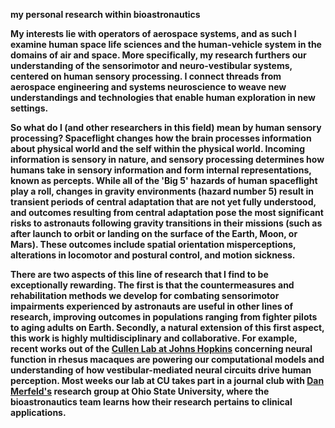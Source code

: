 <b>my personal research within bioastronautics<b>

My interests lie with operators of aerospace systems, and as such I examine human space life sciences and the human-vehicle system in the domains of air and space. More specifically, my research furthers our understanding of the sensorimotor and neuro-vestibular systems, centered on human sensory processing. I connect threads from aerospace engineering and systems neuroscience to weave new understandings and technologies that enable human exploration in new settings.

So what do I (and other researchers in this field) mean by human sensory processing? Spaceflight changes how the brain processes information about physical world and the self within the physical world. Incoming information is sensory in nature, and sensory processing determines how humans take in sensory information and form internal representations, known as percepts. While all of the 'Big 5' hazards of human spaceflight play a roll, changes in gravity environments (hazard number 5) result in transient periods of central adaptation that are not yet fully understood, and outcomes resulting from central adaptation pose the most significant risks to astronauts following gravity transitions in their missions (such as after launch to orbit or landing on the surface of the Earth, Moon, or Mars). These outcomes include spatial orientation misperceptions, alterations in locomotor and postural control, and motion sickness. 

There are two aspects of this line of research that I find to be exceptionally rewarding. The first is that the countermeasures and rehabilitation methods we develop for combating sensorimotor impairments experienced by astronauts are useful in other lines of research, improving outcomes in populations ranging from fighter pilots to aging adults on Earth. Secondly, a natural extension of this first aspect, this work is highly multidisciplinary and collaborative. For example, recent works out of the [Cullen Lab at Johns Hopkins](https://thecullenlab.org/publications/) concerning neural function in rhesus macaques are powering our computational models and understanding of how vestibular-mediated neural circuits drive human perception. Most weeks our lab at CU takes part in a journal club with [Dan Merfeld's](https://medicine.osu.edu/find-faculty/clinical/otolaryngology/dan-merfeld-phd) research group at Ohio State University, where the bioastronautics team learns how their research pertains to clinical applications.  